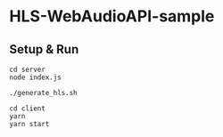 # HLS-WebAudioAPI-sample

## Setup & Run

```
cd server
node index.js
```
```
./generate_hls.sh
```
```
cd client
yarn
yarn start
```
